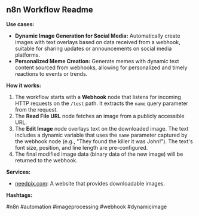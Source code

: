 ## n8n Workflow Readme

**Use cases:**

*   **Dynamic Image Generation for Social Media:** Automatically create images with text overlays based on data received from a webhook, suitable for sharing updates or announcements on social media platforms.
*   **Personalized Meme Creation:** Generate memes with dynamic text content sourced from webhooks, allowing for personalized and timely reactions to events or trends.

**How it works:**

1.  The workflow starts with a **Webhook** node that listens for incoming HTTP requests on the `/test` path. It extracts the `name` query parameter from the request.
2.  The **Read File URL** node fetches an image from a publicly accessible URL.
3.  The **Edit Image** node overlays text on the downloaded image. The text includes a dynamic variable that uses the `name` parameter captured by the webhook node (e.g., "They found the killer it was John!"). The text's font size, position, and line length are pre-configured.
4.  The final modified image data (binary data of the new image) will be returned to the webhook.

**Services:**

*   [needpix.com](https://www.needpix.com): A website that provides downloadable images.

**Hashtags:**

#n8n #automation #imageprocessing #webhook #dynamicimage
